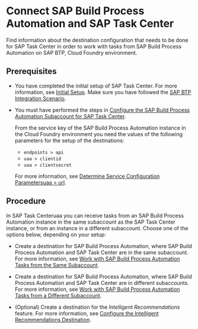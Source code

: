 <!-- loioe1e1dce7e52249f78370e5b05d3bce88 -->

# Connect SAP Build Process Automation and SAP Task Center

Find information about the destination configuration that needs to be done for SAP Task Center in order to work with tasks from SAP Build Process Automation on SAP BTP, Cloud Foundry environment.



<a name="loioe1e1dce7e52249f78370e5b05d3bce88__section_v3f_3gw_wtb"/>

## Prerequisites

-   You have completed the initial setup of SAP Task Center. For more information, see [Initial Setup](https://help.sap.com/docs/TASK_CENTER/08cbda59b4954e93abb2ec85f1db399d/834769400794464489f390350a82bbd6.html). Make sure you have followed the [SAP BTP Integration Scenario](https://help.sap.com/docs/cloud-identity/system-integration-guide/sap-btp-integration-scenario).

-   You must have performed the steps in [Configure the SAP Build Process Automation Subaccount for SAP Task Center](https://help.sap.com/docs/PROCESS_AUTOMATION/a331c4ef0a9d48a89c779fd449c022e7/4f04949597e84e18ae429d0bc280f4a2.html).

    From the service key of the SAP Build Process Automation instance in the Cloud Foundry environment you need the values of the following parameters for the setup of the destinations:

    -   `endpoints > api`
    -   `uaa > clientid`
    -   `uaa > clientsecret`

    For more information, see [Determine Service Configuration Parametersuaa \> url](https://help.sap.com/docs/PROCESS_AUTOMATION/a331c4ef0a9d48a89c779fd449c022e7/abd070bd5d5f4835b3d5b12d868531b6.html).




<a name="loioe1e1dce7e52249f78370e5b05d3bce88__section_odq_2fh_55b"/>

## Procedure

In SAP Task Centeruaa you can receive tasks from an SAP Build Process Automation instance in the same subaccount as the SAP Task Center instance, or from an instance in a different subaccount. Choose one of the options below, depending on your setup:

-   Create a destination for SAP Build Process Automation, where SAP Build Process Automation and SAP Task Center are in the same subaccount. For more information, see [Work with SAP Build Process Automation Tasks from the Same Subaccount](work-with-sap-build-process-automation-tasks-from-the-same-subaccount-f9c57ee.md).

-   Create a destination for SAP Build Process Automation, where SAP Build Process Automation and SAP Task Center are in different subaccounts. For more information, see [Work with SAP Build Process Automation Tasks from a Different Subaccount](work-with-sap-build-process-automation-tasks-from-a-different-subaccount-1d3e69d.md).

-   \(Optional\) Create a destination for the *Intelligent Recommendations* feature. For more information, see [Configure the Intelligent Recommendations Destination](configure-the-intelligent-recommendations-destination-7c8900a.md).


